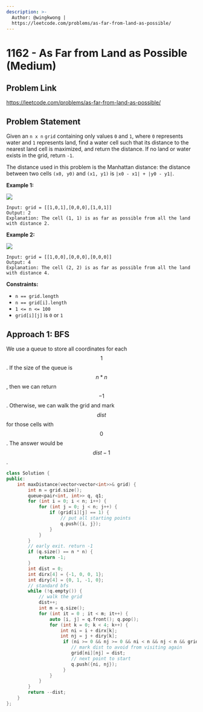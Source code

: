 ```yaml
---
description: >-
  Author: @wingkwong |
  https://leetcode.com/problems/as-far-from-land-as-possible/
---
```


# 1162 -  As Far from Land as Possible (Medium)

## Problem Link

https://leetcode.com/problems/as-far-from-land-as-possible/

## Problem Statement

Given an `n x n` `grid` containing only values `0` and `1`, where `0` represents water and `1` represents land, find a water cell such that its distance to the nearest land cell is maximized, and return the distance. If no land or water exists in the grid, return `-1`.

The distance used in this problem is the Manhattan distance: the distance between two cells `(x0, y0)` and `(x1, y1)` is `|x0 - x1| + |y0 - y1|`.

**Example 1:**

![](https://assets.leetcode.com/uploads/2019/05/03/1336\_ex1.JPG)

```
Input: grid = [[1,0,1],[0,0,0],[1,0,1]]
Output: 2
Explanation: The cell (1, 1) is as far as possible from all the land with distance 2.
```

**Example 2:**

![](https://assets.leetcode.com/uploads/2019/05/03/1336\_ex2.JPG)

```
Input: grid = [[1,0,0],[0,0,0],[0,0,0]]
Output: 4
Explanation: The cell (2, 2) is as far as possible from all the land with distance 4.
```

**Constraints:**

* `n == grid.length`
* `n == grid[i].length`
* `1 <= n <= 100`
* `grid[i][j]` is `0` or `1`

## Approach 1: BFS

We use a queue to store all coordinates for each $$1$$. If the size of the queue is $$n * n$$, then we can return $$-1$$. Otherwise, we can walk the grid and mark $$dist$$ for those cells with $$0$$. The answer would be $$dist - 1$$.

<SolutionAuthor name="@wingkwong"/>

```cpp
class Solution {
public:
    int maxDistance(vector<vector<int>>& grid) {
        int n = grid.size();
        queue<pair<int, int>> q, q1;
        for (int i = 0; i < n; i++) {
            for (int j = 0; j < n; j++) {
                if (grid[i][j] == 1) {
                    // put all starting points
                    q.push({i, j});
                }
            }
        }
        // early exit. return -1
        if (q.size() == n * n) {
            return -1;
        }
        int dist = 0;
        int dirx[4] = {-1, 0, 0, 1};
        int diry[4] = {0, 1, -1, 0};
        // standard bfs
        while (!q.empty()) {
            // walk the grid
            dist++;
            int m = q.size();
            for (int it = 0 ; it < m; it++) {
                auto [i, j] = q.front(); q.pop();
                for (int k = 0; k < 4; k++) {
                    int ni = i + dirx[k];
                    int nj = j + diry[k];
                     if (ni >= 0 && nj >= 0 && ni < n && nj < n && grid[ni][nj] == 0) {
                        // mark dist to avoid from visiting again
                        grid[ni][nj] = dist;
                        // next point to start
                        q.push({ni, nj});
                     }
                }
            }
        }
        return --dist;
    }
};
```
